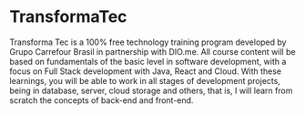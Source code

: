 # TransformaTec

Transforma Tec is a 100% free technology training program developed by Grupo Carrefour Brasil in partnership with DIO.me. All course content will be based on fundamentals of the basic level in software development, with a focus on Full Stack development with Java, React and Cloud. With these learnings, you will be able to work in all stages of development projects, being in database, server, cloud storage and others, that is, I will learn from scratch the concepts of back-end and front-end.
